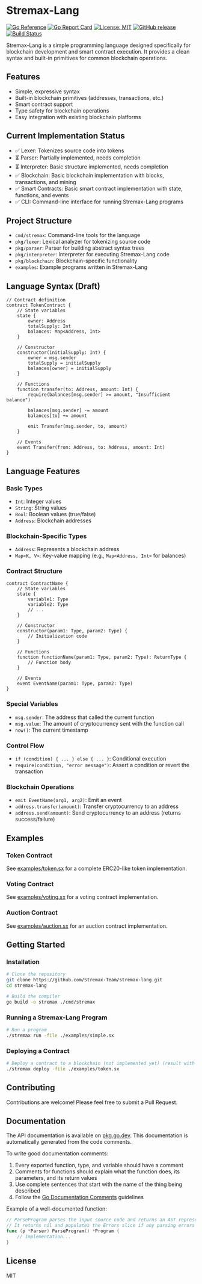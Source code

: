 # Stremax-Lang

[![Go Reference](https://pkg.go.dev/badge/github.com/Stremax-Team/stremax-lang.svg)](https://pkg.go.dev/github.com/Stremax-Team/stremax-lang)
[![Go Report Card](https://goreportcard.com/badge/github.com/Stremax-Team/stremax-lang)](https://goreportcard.com/report/github.com/Stremax-Team/stremax-lang)
[![License: MIT](https://img.shields.io/badge/License-MIT-yellow.svg)](https://opensource.org/licenses/MIT)
[![GitHub release](https://img.shields.io/github/release/Stremax-Team/stremax-lang.svg)](https://github.com/Stremax-Team/stremax-lang/releases)
[![Build Status](https://github.com/Stremax-Team/stremax-lang/workflows/Go/badge.svg)](https://github.com/Stremax-Team/stremax-lang/actions)

Stremax-Lang is a simple programming language designed specifically for blockchain development and smart contract execution. It provides a clean syntax and built-in primitives for common blockchain operations.

## Features

- Simple, expressive syntax
- Built-in blockchain primitives (addresses, transactions, etc.)
- Smart contract support
- Type safety for blockchain operations
- Easy integration with existing blockchain platforms

## Current Implementation Status

- ✅ Lexer: Tokenizes source code into tokens
- ⏳ Parser: Partially implemented, needs completion
- ⏳ Interpreter: Basic structure implemented, needs completion
- ✅ Blockchain: Basic blockchain implementation with blocks, transactions, and mining
- ✅ Smart Contracts: Basic smart contract implementation with state, functions, and events
- ✅ CLI: Command-line interface for running Stremax-Lang programs

## Project Structure

- `cmd/stremax`: Command-line tools for the language
- `pkg/lexer`: Lexical analyzer for tokenizing source code
- `pkg/parser`: Parser for building abstract syntax trees
- `pkg/interpreter`: Interpreter for executing Stremax-Lang code
- `pkg/blockchain`: Blockchain-specific functionality
- `examples`: Example programs written in Stremax-Lang

## Language Syntax (Draft)

```
// Contract definition
contract TokenContract {
    // State variables
    state {
        owner: Address
        totalSupply: Int
        balances: Map<Address, Int>
    }

    // Constructor
    constructor(initialSupply: Int) {
        owner = msg.sender
        totalSupply = initialSupply
        balances[owner] = initialSupply
    }

    // Functions
    function transfer(to: Address, amount: Int) {
        require(balances[msg.sender] >= amount, "Insufficient balance")
        
        balances[msg.sender] -= amount
        balances[to] += amount
        
        emit Transfer(msg.sender, to, amount)
    }

    // Events
    event Transfer(from: Address, to: Address, amount: Int)
}
```

## Language Features

### Basic Types

- `Int`: Integer values
- `String`: String values
- `Bool`: Boolean values (true/false)
- `Address`: Blockchain addresses

### Blockchain-Specific Types

- `Address`: Represents a blockchain address
- `Map<K, V>`: Key-value mapping (e.g., `Map<Address, Int>` for balances)

### Contract Structure

```
contract ContractName {
    // State variables
    state {
        variable1: Type
        variable2: Type
        // ...
    }

    // Constructor
    constructor(param1: Type, param2: Type) {
        // Initialization code
    }

    // Functions
    function functionName(param1: Type, param2: Type): ReturnType {
        // Function body
    }

    // Events
    event EventName(param1: Type, param2: Type)
}
```

### Special Variables

- `msg.sender`: The address that called the current function
- `msg.value`: The amount of cryptocurrency sent with the function call
- `now()`: The current timestamp

### Control Flow

- `if (condition) { ... } else { ... }`: Conditional execution
- `require(condition, "error message")`: Assert a condition or revert the transaction

### Blockchain Operations

- `emit EventName(arg1, arg2)`: Emit an event
- `address.transfer(amount)`: Transfer cryptocurrency to an address
- `address.send(amount)`: Send cryptocurrency to an address (returns success/failure)

## Examples

### Token Contract

See [examples/token.sx](examples/token.sx) for a complete ERC20-like token implementation.

### Voting Contract

See [examples/voting.sx](examples/voting.sx) for a voting contract implementation.

### Auction Contract

See [examples/auction.sx](examples/auction.sx) for an auction contract implementation.

## Getting Started

### Installation

```bash
# Clone the repository
git clone https://github.com/Stremax-Team/stremax-lang.git
cd stremax-lang

# Build the compiler
go build -o stremax ./cmd/stremax
```

### Running a Stremax-Lang Program

```bash
# Run a program
./stremax run -file ./examples/simple.sx
```

### Deploying a Contract

```bash
# Deploy a contract to a blockchain (not implemented yet) (result with error)
./stremax deploy -file ./examples/token.sx
```

## Contributing

Contributions are welcome! Please feel free to submit a Pull Request.

## Documentation

The API documentation is available on [pkg.go.dev](https://pkg.go.dev/github.com/Stremax-Team/stremax-lang). This documentation is automatically generated from the code comments.

To write good documentation comments:

1. Every exported function, type, and variable should have a comment
2. Comments for functions should explain what the function does, its parameters, and its return values
3. Use complete sentences that start with the name of the thing being described
4. Follow the [Go Documentation Comments](https://go.dev/doc/comment) guidelines

Example of a well-documented function:

```go
// ParseProgram parses the input source code and returns an AST representation.
// It returns nil and populates the Errors slice if any parsing errors occur.
func (p *Parser) ParseProgram() *Program {
    // Implementation...
}
```

## License

MIT 